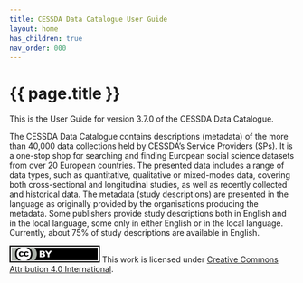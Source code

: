 ```yaml
---
title: CESSDA Data Catalogue User Guide
layout: home
has_children: true
nav_order: 000
---
```


# {{ page.title }}

This is the User Guide for version 3.7.0 of the CESSDA Data Catalogue.

The CESSDA Data Catalogue contains descriptions (metadata) of the more than 40,000 data collections
held by CESSDA’s Service Providers (SPs).
It is a one-stop shop for searching and finding European social science datasets from over
20 European countries. The presented data includes a range of data types,
such as quantitative, qualitative or mixed-modes data, covering both cross-sectional
and longitudinal studies, as well as recently collected and historical data.
The metadata (study descriptions) are presented in the language as originally
provided by the organisations producing the metadata. Some publishers provide
study descriptions both in English and in the local language, some only in either
English or in the local language. Currently, about 75% of study descriptions
are available in English.

![CC-BY-4.0](images/cc-by.svg "CC-BY-4.0")
This work is licensed under [Creative Commons Attribution 4.0 International](https://creativecommons.org/licenses/by/4.0/).
